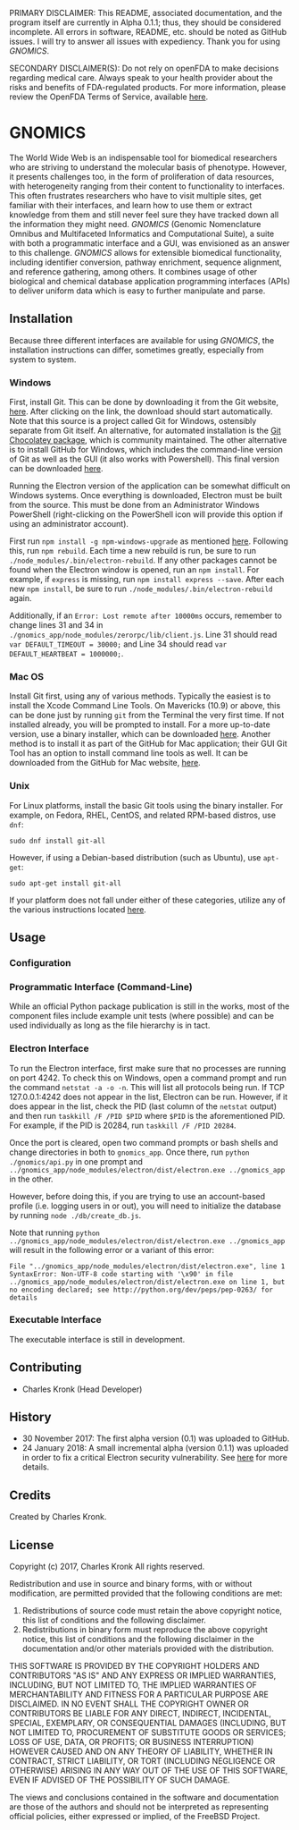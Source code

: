 PRIMARY DISCLAIMER: This README, associated documentation, and the program itself are currently in Alpha 0.1.1; thus, they should be considered incomplete. All errors in software, README, etc. should be noted as GitHub issues. I will try to answer all issues with expediency. Thank you for using *GNOMICS*.

SECONDARY DISCLAIMER(S): Do not rely on openFDA to make decisions regarding medical care. Always speak to your health provider about the risks and benefits of FDA-regulated products. For more information, please review the OpenFDA Terms of Service, available [here](https://open.fda.gov/terms/).

# GNOMICS

The World Wide Web is an indispensable tool for biomedical researchers who are striving to understand the molecular basis of phenotype. However, it presents challenges too, in the form of proliferation of data resources, with heterogeneity ranging from their content to functionality to interfaces. This often frustrates researchers who have to visit multiple sites, get familiar with their interfaces, and learn how to use them or extract knowledge from them and still never feel sure they have tracked down all the information they might need. *GNOMICS* (Genomic Nomenclature Omnibus and Multifaceted Informatics and Computational Suite), a suite with both a programmatic interface and a GUI, was envisioned as an answer to this challenge. *GNOMICS* allows for extensible biomedical functionality, including identifier conversion, pathway enrichment, sequence alignment, and reference gathering, among others. It combines usage of other biological and chemical database application programming interfaces (APIs) to deliver uniform data which is easy to further manipulate and parse.

## Installation

Because three different interfaces are available for using *GNOMICS*, the installation instructions can differ, sometimes greatly, especially from system to system.

### Windows

First, install Git. This can be done by downloading it from the Git website, [here](http://git-scm.com/download/win). After clicking on the link, the download should start automatically. Note that this source is a project called Git for Windows, ostensibly separate from Git itself. An alternative, for automated installation is the [Git Chocolatey package](https://chocolatey.org/packages/git), which is community maintained. The other alternative is to install GitHub for Windows, which includes the command-line version of Git as well as the GUI (it also works with Powershell). This final version can be downloaded [here](http://windows.github.com/).

Running the Electron version of the application can be somewhat difficult on Windows systems. Once everything is downloaded, Electron must be built from the source. This must be done from an Administrator Windows PowerShell (right-clicking on the PowerShell icon will provide this option if using an administrator account).

First run `npm install -g npm-windows-upgrade` as mentioned [here](https://stackoverflow.com/questions/18412129/how-can-i-update-npm-on-windows). Following this, run `npm rebuild`. Each time a new rebuild is run, be sure to run `./node_modules/.bin/electron-rebuild`. If any other packages cannot be found when the Electron window is opened, run an `npm install`. For example, if `express` is missing, run `npm install express --save`. After each new `npm install`, be sure to run `./node_modules/.bin/electron-rebuild` again.

Additionally, if an `Error: Lost remote after 10000ms` occurs, remember to change lines 31 and 34 in `./gnomics_app/node_modules/zerorpc/lib/client.js`. Line 31 should read `var DEFAULT_TIMEOUT = 30000;` and Line 34 should read `var DEFAULT_HEARTBEAT = 1000000;`.

### Mac OS

Install Git first, using any of various methods. Typically the easiest is to install the Xcode Command Line Tools. On Mavericks (10.9) or above, this can be done just by running `git` from the Terminal the very first time. If not installed already, you will be prompted to install. For a more up-to-date version, use a binary installer, which can be downloaded [here](http://git-scm.com/download/mac). Another method is to install it as part of the GitHub for Mac application; their GUI Git Tool has an option to install command line tools as well. It can be downloaded from the GitHub for Mac website, [here](http://mac.github.com).

### Unix

For Linux platforms, install the basic Git tools using the binary installer. For example, on Fedora, RHEL, CentOS, and related RPM-based distros, use `dnf`:

```
sudo dnf install git-all
```

However, if using a Debian-based distribution (such as Ubuntu), use `apt-get`:

```
sudo apt-get install git-all
```

If your platform does not fall under either of these categories, utilize any of the various instructions located [here](http://git-scm.com/download/linux).

## Usage

### Configuration

### Programmatic Interface (Command-Line)
While an official Python package publication is still in the works, most of the component files include example unit tests (where possible) and can be used individually as long as the file hierarchy is in tact.

### Electron Interface
To run the Electron interface, first make sure that no processes are running on port 4242. To check this on Windows, open a command prompt and run the command `netstat -a -o -n`. This will list all protocols being run. If TCP 127.0.0.1:4242 does not appear in the list, Electron can be run. However, if it does appear in the list, check the PID (last column of the `netstat` output) and then run `taskkill /F /PID $PID` where `$PID` is the aforementioned PID. For example, if the PID is 20284, run `taskkill /F /PID 20284`.

Once the port is cleared, open two command prompts or bash shells and change directories in both to `gnomics_app`. Once there, run `python ./gnomics/api.py` in one prompt and `../gnomics_app/node_modules/electron/dist/electron.exe ../gnomics_app` in the other.

However, before doing this, if you are trying to use an account-based profile (i.e. logging users in or out), you will need to initialize the database by running `node ./db/create_db.js`.

Note that running `python ../gnomics_app/node_modules/electron/dist/electron.exe ../gnomics_app` will result in the following error or a variant of this error:

```
File "../gnomics_app/node_modules/electron/dist/electron.exe", line 1
SyntaxError: Non-UTF-8 code starting with '\x90' in file ../gnomics_app/node_modules/electron/dist/electron.exe on line 1, but no encoding declared; see http://python.org/dev/peps/pep-0263/ for details
```

### Executable Interface
The executable interface is still in development.

## Contributing
* Charles Kronk (Head Developer)

## History
* 30 November 2017: The first alpha version (0.1) was uploaded to GitHub.
* 24 January 2018: A small incremental alpha (version 0.1.1) was uploaded in order to fix a critical Electron security vulnerability. See [here](https://electronjs.org/blog/protocol-handler-fix) for more details.

## Credits
Created by Charles Kronk.

## License
Copyright (c) 2017, Charles Kronk
All rights reserved.

Redistribution and use in source and binary forms, with or without modification, are permitted provided that the following conditions are met:

1. Redistributions of source code must retain the above copyright notice, this list of conditions and the following disclaimer.
2. Redistributions in binary form must reproduce the above copyright notice, this list of conditions and the following disclaimer in the documentation and/or other materials provided with the distribution.

THIS SOFTWARE IS PROVIDED BY THE COPYRIGHT HOLDERS AND CONTRIBUTORS "AS IS" AND ANY EXPRESS OR IMPLIED WARRANTIES, INCLUDING, BUT NOT LIMITED TO, THE IMPLIED WARRANTIES OF MERCHANTABILITY AND FITNESS FOR A PARTICULAR PURPOSE ARE DISCLAIMED. IN NO EVENT SHALL THE COPYRIGHT OWNER OR CONTRIBUTORS BE LIABLE FOR ANY DIRECT, INDIRECT, INCIDENTAL, SPECIAL, EXEMPLARY, OR CONSEQUENTIAL DAMAGES (INCLUDING, BUT NOT LIMITED TO, PROCUREMENT OF SUBSTITUTE GOODS OR SERVICES; LOSS OF USE, DATA, OR PROFITS; OR BUSINESS INTERRUPTION) HOWEVER CAUSED AND ON ANY THEORY OF LIABILITY, WHETHER IN CONTRACT, STRICT LIABILITY, OR TORT (INCLUDING NEGLIGENCE OR OTHERWISE) ARISING IN ANY WAY OUT OF THE USE OF THIS SOFTWARE, EVEN IF ADVISED OF THE POSSIBILITY OF SUCH DAMAGE.

The views and conclusions contained in the software and documentation are those of the authors and should not be interpreted as representing official policies, either expressed or implied, of the FreeBSD Project.